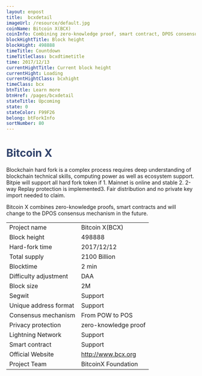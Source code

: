 ```yaml
---
layout: enpost
title:  bcxdetail
imageUrl: /resource/default.jpg
coinName: Bitcoin X(BCX)
coinInfo: Combining zero-knowledge proof, smart contract, DPOS consensus.
blockHightTitle: Block height
blockHight: 498888
timeTitle: Countdown
timeTitleClass: bcxdtimetitle
time: 2017/12/13
currentHightTitle: Current block height
currentHight: Loading
currentHightClass: bcxhight
timeClass: bcx
btnTitle: Learn more
btnHref: /pages/bcxdetail
stateTitle: Upcoming
state: 0
stateColor: F99F26
belong: btForkInfo
sortNumber: 80
---
```

<h1 style="color: #2F416A">Bitcoin X</h1>
<p class="summarytxt">Blockchain hard fork is a complex process requires deep understanding of blockchain technical skills, computing power as well as ecosystem support. Bitpie will support all hard fork token if 1. Mainnet is online and stable 2. 2-way Replay protection is implemented3. Fair distribution and no private key import needed to claim.
</p>
<p>Bitcoin X combines zero-knowledge proofs, smart contracts and will change to the DPOS consensus mechanism in the future.
</p>
<table class="center">
  <tbody>
    <tr>
        <td class="tablehalf">Project name</td>
        <td class="tablehalf">Bitcoin X(BCX)</td>
    </tr>
    <tr>
        <td>Block height</td>
        <td>498888</td>
    </tr>
    <tr>
        <td>Hard-fork time</td>
        <td>2017/12/12</td>
    </tr>
    <tr>
        <td>Total supply</td>
        <td>2100 Billion</td>
    </tr>
    <tr>
        <td>Blocktime</td>
        <td>2 min</td>
    </tr>
    <tr>
        <td>Difficulty adjustment</td>
        <td>DAA</td>
    </tr>
    <tr>
        <td>Block size</td>
        <td>2M</td>
    </tr>
    <tr>
        <td>Segwit</td>
        <td>Support</td>
    </tr>
    <tr>
        <td>Unique address format</td>
        <td>Support</td>
    </tr>
    <tr>
        <td>Consensus mechanism</td>
        <td>From POW to POS</td>
    </tr>
    <tr>
        <td>Privacy protection</td>
        <td>zero-knowledge proof</td>
    </tr>
    <tr>
        <td>Lightning Network</td>
        <td>Support</td>
    </tr>
    <tr>
        <td>Smart contract</td>
        <td>Support</td>
    </tr>
    <tr>
        <td>Official Website</td>
        <td><a href="http://www.bcx.org/" target="_blank">http://www.bcx.org</a></td>
    </tr>
    <tr>
        <td>Project Team</td>
        <td>BitcoinX Foundation</td>
    </tr>
  </tbody>
</table>